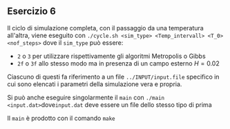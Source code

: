 ## Esercizio 6
Il ciclo di simulazione completa, con il passaggio da una temperatura all'altra, viene eseguito con `./cycle.sh <sim_type> <Temp_intervall> <T_0> <nof_steps>` dove il `sim_type` può essere:
- `2` o `3` per utilizzare rispettivamente gli algoritmi Metropolis o Gibbs
- `2f` o `3f` allo stesso modo ma in presenza di un campo esterno $H=0.02$

Ciascuno di questi fa riferimento a un file `../INPUT/input.file` specifico in cui sono elencati i parametri della simulazione vera e propria.

Si può anche eseguire singolarmente il `main` con `./main <input.dat>`dove`input.dat` deve essere un file dello stesso tipo di prima


Il `main` è prodotto con il comando `make`
